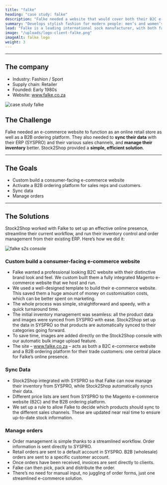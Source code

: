 ```yaml
---
title: "falke"
heading: "case study: falke"
description: "Falke needed a website that would cover both their B2C e-commerce needs and their B2B ordering platform. The solution? A Magento website integrated with SYSPRO. Stock2Shop worked with them to create the perfect solution for their specific needs. Read more!"
summary: "Develops stylish fashion for modern people: men’s and women’s fashion and sport socks and underwear. Success story featuring SYSPRO and Magento."
lead: "Falke is a leading international sock manufacturer, with both fashion and sport ranges for men and women."
image: "/uploads/logo-client-falke.png"
imageAlt: falke logo
weight: 3
---
```


---
## The company
- Industry: Fashion / Sport
- Supply chain: Retailer
- Founded: Early 1980s
- Website: www.falke.co.za

![case study falke](/uploads/case-study-falke.jpg)

## The Challenge
Falke needed an e-commerce website to function as an online retail store as well as a B2B ordering platform. They also needed to **sync their data** with their ERP (SYSPRO) and their various sales channels, and **manage their inventory** better. Stock2Shop provided a **simple, efficient solution**.

---
## The Goals
- Custom build a consumer-facing e-commerce website
- Activate a B2B ordering platform for sales reps and customers.
- Sync data
- Manage orders

---
## The Solutions
Stock2Shop worked with Falke to set up an effective online presence, streamline their current workflow, and run their inventory control and order management from their existing ERP. Here’s how we did it:

![falke s2s console](/uploads/case-study-falke-s2s-console.jpg)

### Custom build a consumer-facing e-commerce website
- Falke wanted a professional looking B2C website with their distinctive brand look and feel. We custom built them a fully integrated Magento e-commerce website that we host and run.
- We used a well-designed template to build their e-commerce website. This saved them a huge amount of money on customisation costs, which can be better spent on marketing.
- The whole process was simple, straightforward and speedy, with a quick turnaround time.
- The initial inventory management was seamless: all the product data and images were synced from SYSPRO with ease. Stock2Shop set up the data in SYSPRO so that products are automatically synced to their categories going forward.
- To save time, images are added directly on the Stock2Shop console with our automatic bulk image upload feature.
- The site – www.falke.co.za – acts as both a B2C e-commerce website and a B2B ordering platform for their trade customers: one central place for Falke’s online presence.

### Sync Data
- Stock2Shop integrated with SYSPRO so that Falke can now manage their inventory from SYSPRO, while Stock2Shop automatically syncs their data.
- Different price lists are sent from SYSPRO to the Magento e-commerce website (B2C) and the B2B ordering platform.
- We set up a rule to allow Falke to decide which products should sync to the different sales channels. These are updated near real time to ensure up-to-date stock information.

### Manage orders
- Order management is simple thanks to a streamlined workflow. Order information is sent directly to SYSPRO.
- Retail orders are sent to a default account in SYSPRO. B2B (wholesale) orders are sent to a specific customer account.
- Once orders have been received, invoices are sent directly to clients.
- Falke can then pick, pack and distribute the order.
- There’s no need for manual input, no juggling of order forms, just one streamlined e-commerce solution.